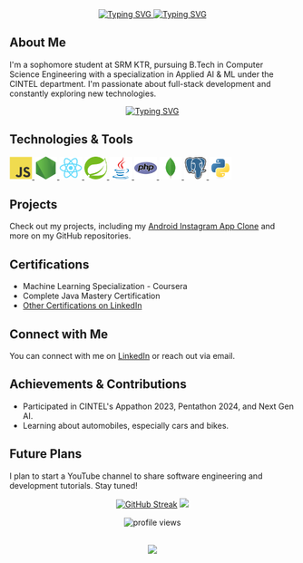 

<div align="center">
  <a href="https://git.io/typing-svg">
    <img src="https://readme-typing-svg.demolab.com?font=Inter&pause=1000&color=0038F7&center=true&vCenter=true&width=435&lines=Hi+there!+I'm+Ashwin;A+Fullstack+Developer+in+the+Making" alt="Typing SVG" />
  </a>
  <a href="https://git.io/typing-svg">
    <img src="https://readme-typing-svg.demolab.com?font=Inter&pause=1000&color=0038F7&center=true&vCenter=true&width=435&lines=Check+out+my+projects+and+repos!" alt="Typing SVG" />
  </a>
</div>

## About Me
I'm a sophomore student at SRM KTR, pursuing B.Tech in Computer Science Engineering with a specialization in Applied AI & ML under the CINTEL department. I'm passionate about full-stack development and constantly exploring new technologies.
<div align="center">
  <a href="https://git.io/typing-svg">
    <img src="https://readme-typing-svg.demolab.com?font=Inter&pause=1000&color=0038F7&center=true&vCenter=true&width=435&lines=Eat+%E2%86%92+Sleep+%E2%86%92+Code+%E2%86%92+Repeat" alt="Typing SVG" />
  </a>
</div>

## Technologies & Tools
<div align="left">
  <a href="https://www.javascript.com/" target="_blank" rel="noreferrer">
    <img src="https://raw.githubusercontent.com/devicons/devicon/master/icons/javascript/javascript-original.svg" alt="JavaScript" width="40" height="40"/>
  </a>
  <a href="https://nodejs.org/" target="_blank" rel="noreferrer">
    <img src="https://raw.githubusercontent.com/devicons/devicon/master/icons/nodejs/nodejs-original.svg" alt="Node.js" width="40" height="40"/>
  </a>
  <a href="https://reactjs.org/" target="_blank" rel="noreferrer">
    <img src="https://raw.githubusercontent.com/devicons/devicon/master/icons/react/react-original.svg" alt="React" width="40" height="40"/>
  </a>
  <a href="https://spring.io/projects/spring-boot" target="_blank" rel="noreferrer">
    <img src="https://raw.githubusercontent.com/devicons/devicon/master/icons/spring/spring-original.svg" alt="Spring Boot" width="40" height="40"/>
  </a>
  <a href="https://www.java.com/" target="_blank" rel="noreferrer">
    <img src="https://raw.githubusercontent.com/devicons/devicon/master/icons/java/java-original.svg" alt="Java" width="40" height="40"/>
  </a>
  <a href="https://www.php.net/" target="_blank" rel="noreferrer">
    <img src="https://raw.githubusercontent.com/devicons/devicon/master/icons/php/php-original.svg" alt="PHP" width="40" height="40"/>
  </a>
  <a href="https://www.mongodb.com/" target="_blank" rel="noreferrer">
    <img src="https://raw.githubusercontent.com/devicons/devicon/master/icons/mongodb/mongodb-original.svg" alt="MongoDB" width="40" height="40"/>
  </a>
  <a href="https://www.postgresql.org/" target="_blank" rel="noreferrer">
    <img src="https://raw.githubusercontent.com/devicons/devicon/master/icons/postgresql/postgresql-original.svg" alt="PostgreSQL" width="40" height="40"/>
  </a>
  <a href="https://www.python.org/" target="_blank" rel="noreferrer">
    <img src="https://raw.githubusercontent.com/devicons/devicon/master/icons/python/python-original.svg" alt="Python" width="40" height="40"/>
  </a>
  <!-- Add more icons as needed -->
</div>

## Projects
Check out my projects, including my [Android Instagram App Clone](#) and more on my GitHub repositories.

## Certifications
- Machine Learning Specialization - Coursera
- Complete Java Mastery Certification
- [Other Certifications on LinkedIn](#)

## Connect with Me
You can connect with me on [LinkedIn](#) or reach out via email.

## Achievements & Contributions
- Participated in CINTEL's Appathon 2023, Pentathon 2024, and Next Gen AI.
- Learning about automobiles, especially cars and bikes.

## Future Plans
I plan to start a YouTube channel to share software engineering and development tutorials. Stay tuned!

<div align="center">
  <a href="https://git.io/streak-stats"><img src="https://streak-stats.demolab.com?user=YourUsername&theme=blueberry-duo&border_radius=20" alt="GitHub Streak" /></a>
  <img src="http://github-profile-summary-cards.vercel.app/api/cards/repos-per-language?username=YourUsername&theme=dark"/>
  <p align="center"><img align="center" src="https://profile-counter.glitch.me/YourUsername/count.svg" alt="profile views" /></p>
</div>

<div align="center">
  <br>
    <img src="https://img.shields.io/badge/Keep%20Coding%20and%20Exploring-blue.svg" width="400px">
  <br>
</div>
